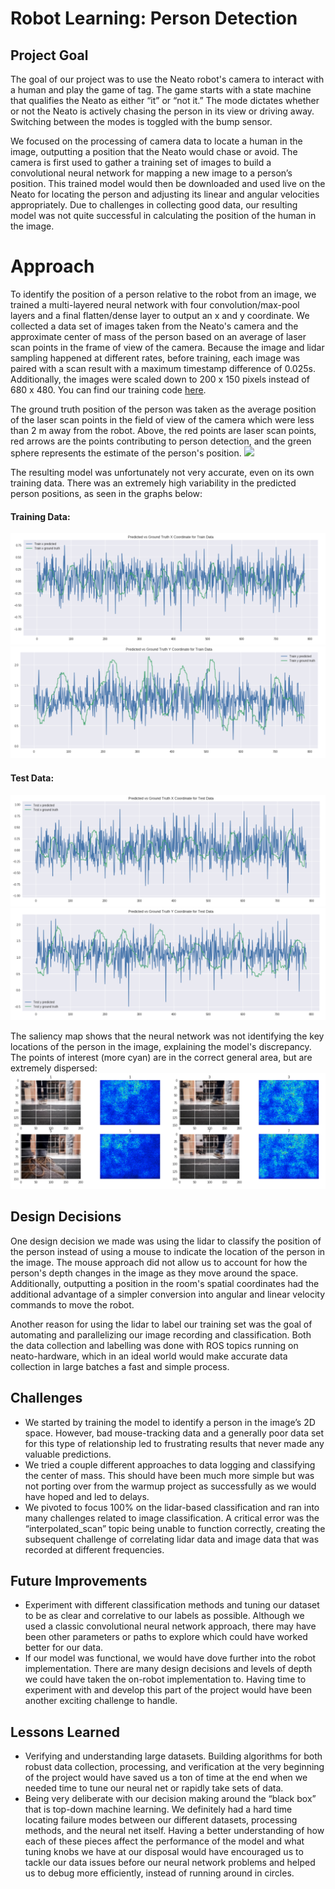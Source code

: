 # Robot Learning: Person Detection
## Project Goal
The goal of our project was to use the Neato robot's camera to interact with a human and play the game of tag. The game starts with a state machine that qualifies the Neato as either “it” or “not it.” The mode dictates whether or not the Neato is actively chasing the person in its view or driving away. Switching between the modes is toggled with the bump sensor.

We focused on the processing of camera data to locate a human in the image, outputting a position that the Neato would chase or avoid. The camera is first used to gather a training set of images to build a convolutional neural network for mapping a new image to a person’s position. This trained model would then be downloaded and used live on the Neato for locating the person and adjusting its linear and angular velocities appropriately. Due to challenges in collecting good data, our resulting model was not quite successful in calculating the position of the human in the image.

# Approach
To identify the position of a person relative to the robot from an image, we trained a multi-layered neural network with four convolution/max-pool layers and a final flatten/dense layer to output an x and y coordinate. We collected a data set of images taken from the Neato's camera and the approximate center of mass of the person based on an average of laser scan points in the frame of view of the camera. Because the image and lidar sampling happened at different rates, before training, each image was paired with a scan result with a maximum timestamp difference of 0.025s. Additionally, the images were scaled down to 200 x 150 pixels instead of 680 x 480. You can find our training code [here](https://colab.research.google.com/drive/1UaE06H4dS8kt_A7o_D8_NWij7EhDyHtn).

The ground truth position of the person was taken as the average position of the laser scan points in the field of view of the camera which were less than 2 m away from the robot. Above, the red points are laser scan points, red arrows are the points contributing to person detection, and the green sphere represents the estimate of the person's position.
![](https://github.com/ksoltan/robot_learning/blob/master/documentation/data_record_ml_tag_video.gif)

The resulting model was unfortunately not very accurate, even on its own training data. There was an extremely high variability in the predicted person positions, as seen in the graphs below:

#### Training Data:
![](https://github.com/ksoltan/robot_learning/blob/master/documentation/predicted_x_train.png)
![](https://github.com/ksoltan/robot_learning/blob/master/documentation/predicted_y_train.png)

#### Test Data:
![](https://github.com/ksoltan/robot_learning/blob/master/documentation/predicted_x_test.png)
![](https://github.com/ksoltan/robot_learning/blob/master/documentation/predicted_y_test.png)

The saliency map shows that the neural network was not identifying the key locations of the person in the image, explaining the model's discrepancy. The points of interest (more cyan) are in the correct general area, but are extremely dispersed:
![](https://github.com/ksoltan/robot_learning/blob/master/documentation/saliency_many.png)

## Design Decisions
One design decision we made was using the lidar to classify the position of the person instead of using a mouse to indicate the location of the person in the image. The mouse approach did not allow us to account for how the person's depth changes in the image as they move around the space. Additionally, outputting a position in the room's spatial coordinates had the additional advantage of a simpler conversion into angular and linear velocity commands to move the robot.

Another reason for using the lidar to label our training set was the goal of automating and parallelizing our image recording and classification. Both the data collection and labelling was done with ROS topics running on neato-hardware, which in an ideal world would make accurate data collection in large batches a fast and simple process.

## Challenges
- We started by training the model to identify a person in the image’s 2D space. However, bad mouse-tracking data and a generally poor data set for this type of relationship led to frustrating results that never made any valuable predictions.
- We tried a couple different approaches to data logging and classifying the center of mass. This should have been much more simple but was not porting over from the warmup project as successfully as we would have hoped and led to delays.
- We pivoted to focus 100% on the lidar-based classification and ran into many challenges related to image classification. A critical error was the “interpolated_scan” topic being unable to function correctly, creating the subsequent challenge of correlating lidar data and image data that was recorded at different frequencies.

## Future Improvements
- Experiment with different classification methods and tuning our dataset to be as clear and correlative to our labels as possible. Although we used a classic convolutional neural network approach, there may have been other parameters or paths to explore which could have worked better for our data.
- If our model was functional, we would have dove further into the robot implementation. There are many design decisions and levels of depth we could have taken the on-robot implementation to. Having time to experiment with and develop this part of the project would have been another exciting challenge to handle.

## Lessons Learned
- Verifying and understanding large datasets. Building algorithms for both robust data collection, processing, and verification at the very beginning of the project would have saved us a ton of time at the end when we needed time to tune our neural net or rapidly take sets of data.
- Being very deliberate with our decision making around the “black box” that is top-down machine learning. We definitely had a hard time locating failure modes between our different datasets, processing methods, and the neural net itself. Having a better understanding of how each of these pieces affect the performance of the model and what tuning knobs we have at our disposal would have encouraged us to tackle our data issues before our neural network problems and helped us to debug more efficiently, instead of running around in circles.
